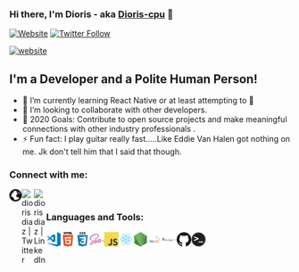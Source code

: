 ### Hi there, I'm Dioris - aka [Dioris-cpu][website] 👋

[![Website](https://img.shields.io/website?label=diorisdiaz.com&style=for-the-badge&url=https%3A%2F%2Fdiorisdiaz.com)](https://diorisdiaz.com/)
[![Twitter Follow](https://img.shields.io/twitter/follow/dioris_diaz?color=1DA1F2&logo=twitter&style=for-the-badge)](https://twitter.com/dioris_diaz)

[![website](https://cdn.iconscout.com/icon/premium/png-100-thumb/orangutan-777817.png)](https://cdn.iconscout.com/icon/premium/png-512-thumb/orangutan-777817.png)

## I'm a Developer and a Polite Human Person!

- 🌱 I’m currently learning React Native or at least attempting to 🤣
- 👯 I’m looking to collaborate with other developers.
- 🥅 2020 Goals: Contribute to open source projects and make meaningful connections with other industry professionals .
- ⚡ Fun fact: I play guitar really fast.....Like Eddie Van Halen got nothing on me. Jk don't tell him that I said that though.

### Connect with me:

[<img align="left" alt="diorisdiaz" width="22px" src="https://raw.githubusercontent.com/iconic/open-iconic/master/svg/globe.svg" />][website]
[<img align="left" alt="diorisdiaz | Twitter" width="22px" src="https://cdn.jsdelivr.net/npm/simple-icons@v3/icons/twitter.svg" />][twitter]
[<img align="left" alt="diorisdiaz | LinkedIn" width="22px" src="https://cdn.jsdelivr.net/npm/simple-icons@v3/icons/linkedin.svg" />][linkedin]

<br />

### Languages and Tools:

[<img align="left" alt="Visual Studio Code" width="26px" src="https://raw.githubusercontent.com/github/explore/80688e429a7d4ef2fca1e82350fe8e3517d3494d/topics/visual-studio-code/visual-studio-code.png" />][visual]
[<img align="left" alt="HTML5" width="26px" src="https://raw.githubusercontent.com/github/explore/80688e429a7d4ef2fca1e82350fe8e3517d3494d/topics/html/html.png" />][html]
[<img align="left" alt="CSS3" width="26px" src="https://raw.githubusercontent.com/github/explore/80688e429a7d4ef2fca1e82350fe8e3517d3494d/topics/css/css.png" />][css]
[<img align="left" alt="Sass" width="26px" src="https://raw.githubusercontent.com/github/explore/80688e429a7d4ef2fca1e82350fe8e3517d3494d/topics/sass/sass.png" />][sass]
[<img align="left" alt="JavaScript" width="26px" src="https://raw.githubusercontent.com/github/explore/80688e429a7d4ef2fca1e82350fe8e3517d3494d/topics/javascript/javascript.png" />][javascript]
[<img align="left" alt="React" width="26px" src="https://raw.githubusercontent.com/github/explore/80688e429a7d4ef2fca1e82350fe8e3517d3494d/topics/react/react.png" />][react]

[<img align="left" alt="Node.js" width="26px" src="https://raw.githubusercontent.com/github/explore/80688e429a7d4ef2fca1e82350fe8e3517d3494d/topics/nodejs/nodejs.png" />][node]

[<img align="left" alt="MySQL" width="26px" src="https://raw.githubusercontent.com/github/explore/80688e429a7d4ef2fca1e82350fe8e3517d3494d/topics/mysql/mysql.png" />][mysql]
[<img align="left" alt="MongoDB" width="26px" src="https://raw.githubusercontent.com/github/explore/80688e429a7d4ef2fca1e82350fe8e3517d3494d/topics/mongodb/mongodb.png" />][mongodb]

[<img align="left" alt="GitHub" width="26px" src="https://raw.githubusercontent.com/github/explore/78df643247d429f6cc873026c0622819ad797942/topics/github/github.png" />][git]
[<img align="left" alt="Terminal" width="26px" src="https://raw.githubusercontent.com/github/explore/80688e429a7d4ef2fca1e82350fe8e3517d3494d/topics/terminal/terminal.png" />][terminal]

<br />
<br />

[website]: https://diorisdiaz.com/
[twitter]: https://twitter.com/dioris_diaz
[linkedin]: https://www.linkedin.com/in/dioris-diaz-18a053191/
[visual]: https://code.visualstudio.com/
[html]: https://html.com/
[sass]: https://sass-lang.com/
[javascript]: https://www.javascript.com/
[css]: https://css-tricks.com/
[react]: https://reactjs.org/
[node]: https://nodejs.org/en/
[mysql]: https://www.mysql.com/
[mongodb]: https://www.mongodb.com/
[git]: https://github.com/
[terminal]: https://towardsdatascience.com/a-quick-guide-to-using-command-line-terminal-96815b97b955
[icon]: https://cdn.iconscout.com/icon/premium/png-512-thumb/orangutan-777817.png

